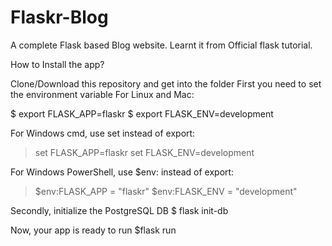 # Flaskr-Blog

A complete Flask based Blog website. Learnt it from Official flask tutorial.

How to Install the app?

Clone/Download this repository and get into the folder
First you need to set the environment variable
For Linux and Mac:

$ export FLASK_APP=flaskr
$ export FLASK_ENV=development



For Windows cmd, use set instead of export:

> set FLASK_APP=flaskr
> set FLASK_ENV=development



For Windows PowerShell, use $env: instead of export:

> $env:FLASK_APP = "flaskr"
> $env:FLASK_ENV = "development"


Secondly, initialize the PostgreSQL DB
$ flask init-db

Now, your app is ready to run
$flask run
